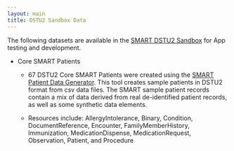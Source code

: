 ```yaml
---
layout: main
title: DSTU2 Sandbox Data
---
```


The following datasets are available in the [SMART DSTU2 Sandbox](https://sandbox.smarthealthit.org) for App testing and development.
 
* Core SMART Patients 
  * 67 DSTU2 Core SMART Patients were created using the [SMART Patient Data Generator](https://github.com/smart-on-fhir/sample-patients). This tool creates sample patients in DSTU2 format from csv data files. The SMART sample patient records contain a mix of data derived from real de-identified patient records, as well as some synthetic data elements. 
  
  * Resources include: AllergyIntolerance, Binary, Condition, DocumentReference, Encounter, FamilyMemberHistory, Immunization, MedicationDispense, MedicationRequest, Observation, Patient, and Procedure
